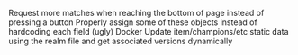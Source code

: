 Request more matches when reaching the bottom of page instead of pressing a button
Properly assign some of these objects instead of hardcoding each field (ugly)
Docker
Update item/champions/etc static data using the realm file and get associated versions dynamically
